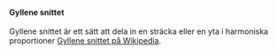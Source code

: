 #### Gyllene snittet


Gyllene snittet är ett sätt att dela in en sträcka eller en yta i harmoniska proportioner
[Gyllene snittet på Wikipedia](https://sv.wikipedia.org/wiki/Gyllene_snittet).
